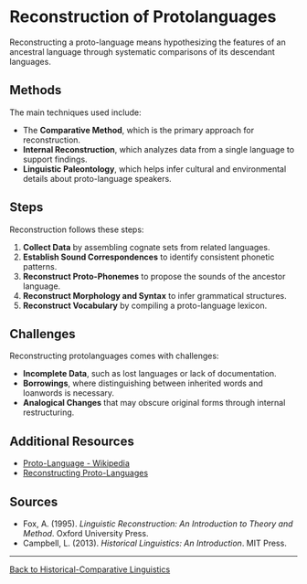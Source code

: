 # Reconstruction of Protolanguages

Reconstructing a proto-language means hypothesizing the features of an ancestral language through systematic comparisons of its descendant languages.

## Methods

The main techniques used include:

- The **Comparative Method**, which is the primary approach for reconstruction.
- **Internal Reconstruction**, which analyzes data from a single language to support findings.
- **Linguistic Paleontology**, which helps infer cultural and environmental details about proto-language speakers.

## Steps

Reconstruction follows these steps:

1. **Collect Data** by assembling cognate sets from related languages.
2. **Establish Sound Correspondences** to identify consistent phonetic patterns.
3. **Reconstruct Proto-Phonemes** to propose the sounds of the ancestor language.
4. **Reconstruct Morphology and Syntax** to infer grammatical structures.
5. **Reconstruct Vocabulary** by compiling a proto-language lexicon.

## Challenges

Reconstructing protolanguages comes with challenges:

- **Incomplete Data**, such as lost languages or lack of documentation.
- **Borrowings**, where distinguishing between inherited words and loanwords is necessary.
- **Analogical Changes** that may obscure original forms through internal restructuring.

## Additional Resources

- [Proto-Language - Wikipedia](https://en.wikipedia.org/wiki/Proto-language)
- [Reconstructing Proto-Languages](https://www.uni-due.de/ELE/MethodsReconstruction.htm)

## Sources

- Fox, A. (1995). *Linguistic Reconstruction: An Introduction to Theory and Method*. Oxford University Press.
- Campbell, L. (2013). *Historical Linguistics: An Introduction*. MIT Press.

---

[Back to Historical-Comparative Linguistics](../README.md)
